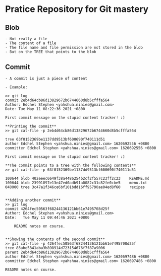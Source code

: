 # Pratice Repository for Git mastery

## Blob

    - Not really a file
    - The content of a file
    - The file name and file permission are not stored in the blob
    - But on the TREE that points to the blob

## Commit

    - A commit is just a piece of content

    - Example:

    >> git log
    commit 2eb4d64cb86d13829672b6744660d8b5cfffa564
    Author: Edchel Stephen <yahshua.ninies@gmail.com>
    Date: Tue May 11 08:22:36 2021 +0800

    First commit message on the stupid content tracker! :)

    **Printing the commit**
    >> git cat-file -p 2eb4d64cb86d13829672b6744660d8b5cfffa564

    tree 63f0152369be1137dd9513bf600690f740111d51
    author Edchel Stephen <yahshua.ninies@gmail.com> 1620692556 +0800
    committer Edchel Stephen <yahshua.ninies@gmail.com> 1620692556 +0800

    First commit message on the stupid content tracker! :)

    **The commit points to a tree with the following contents**
    >> git cat-file -p 63f0152369be1137dd9513bf600690f740111d51

    100644 blob 402eeec6649f38a4486254b2cf2f557c23ff2c23	README.md
    100644 blob 23991897e13e47ed0adb91a0082c31c82fe0cbe5	menu.txt
    040000 tree 3c47a1f346ce6bf101bdd16ff95790ae04ed8f60	recipes


    **Adding another commit**
    >> git log
    commit 4264fec50563f68244136121bb61e7495708d25f
    Author: Edchel Stephen <yahshua.ninies@gmail.com>
    Date:   Tue May 11 09:44:46 2021 +0800

        README notes on course.


    **Showing the contents of the second commit**
    >> git cat-file -p 4264fec50563f68244136121bb61e7495708d25f
    tree 83abe5341aba3b898914d723154676f7f87a9006
    parent 2eb4d64cb86d13829672b6744660d8b5cfffa564
    author Edchel Stephen <yahshua.ninies@gmail.com> 1620697486 +0800
    committer Edchel Stephen <yahshua.ninies@gmail.com> 1620697486 +0800

    README notes on course.
